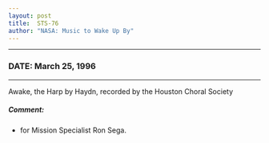 ```yaml
---
layout: post
title:  STS-76
author: "NASA: Music to Wake Up By"
---
```


----
### DATE: March 25, 1996
----
Awake, the Harp by Haydn, recorded by the Houston Choral Society

##### Comment:
* for Mission Specialist Ron Sega.
